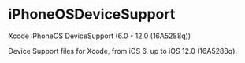 # iPhoneOSDeviceSupport
Xcode iPhoneOS DeviceSupport (6.0 - 12.0 (16A5288q))

Device Support files for Xcode, from iOS 6, up to iOS 12.0 (16A5288q).
